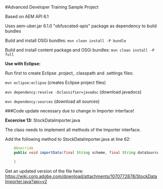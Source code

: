 #Advanced Developer Training Sample Project

Based on AEM API 6.1

Uses aem-uber.jar 6.1.0 "obfuscated-apis" package as dependency to build bundles


Build and install OSGi bundles:
`mvn clean install -P bundle`

Build and install content package and OSGi bundles:
`mvn clean install -P full`

**Use with Eclipse:**

Run first to create Eclipse .project, .classpath and .settings files:

`mvn eclipse:eclipse` (creates Eclipse project files)

`mvn dependency:resolve -Dclassifier=javadoc` (download javadocs)

`mvn dependency:sources` (download all sources)

###Code update necessary due to change in Importer interface!

**Excercise 13:** StockDataImporter.java

The class needs to implement all methods of the Importer interface.

Add the following method to StockDataImporter.java at line 62:
```java
	@Override
	public void importData(final String scheme, final String dataSource, final Resource resource, String login, String password) {
		
	}
```
Get an updated version of the file here: 
<https://wiki.corp.adobe.com/download/attachments/1070772878/StockDataImporter.java?api=v2>

